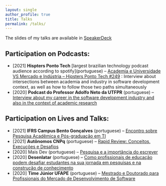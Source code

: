 ```yaml
---
layout: single
author_profile: true
title: Talks
permalink: /talks/
---
```


The slides of my talks are available in <a href="https://speakerdeck.com/brunocartaxo" target="_blank">SpeakerDeck</a>

## Participation on Podcasts:
- \[2021\] **Hispters Ponto Tech** \[largest brazilian technology podcast audience according to spotify\](portuguese) – <a href="https://hipsters.tech/academia-e-universidade-vs-mercado-e-industria-hipsters-ponto-tech-249/" target="_blank">Academia e Universidade VS Mercado e Indústria – Hipsters Ponto Tech #249</a> : Interview about intersections between academia and industry in software development context, as well as how to follow those two paths simultaneously
- \[2020\] **Podcast do Professor Adolfo Neto da UTFPR** (portuguese) – <a href="https://anchor.fm/adolfont/episodes/Bruno-Cartaxo-Professor-do-IFPE-ecsmjk" target="_blank">Interview about my career in the software development industry and also in the context of academic research</a>

## Participation on Lives and Talks:
- \[2021\] **IFRS Campus Bento Gonçalves** (portuguese) – <a href="https://ifrs.edu.br/bento/assista-a-gravacao-do-encontro-sobre-pesquisa-academica-e-pos-graduacao-em-ti/" target="_blank">Encontro sobre Pesquisa Acadêmica e Pós-graduação em TI</a>
- \[2021\] **Autônomos CNPq** (portuguese) – <a href="https://www.youtube.com/watch?v=nBuYKwhmX1k" target="_blank">Rapid Review: Conceitos, Execuções e Desafios</a>
- \[2020\] Mais Dev (portuguese) – <a href="https://www.youtube.com/watch?v=DkAfUT4MCqQ" target="_blank">Pesquisa e a importância do escrever</a>
- \[2020\] **Desenlatar** (portuguese) – <a href="https://www.youtube.com/watch?v=WJ-rUP-azTs" target="_blank">Como profissionais de educação podem desafiar estudantes na sua jornada em pesquisas e na construção de conhecimento</a>
- \[2020\] **Time Júnior UFAPE** (portuguese) – <a href="https://www.youtube.com/watch?v=TMBg-Yh8FKk" target="_blank">Mestrado e Doutorado para Profissionais do Mercado de Desenvolvimento de Software</a>
